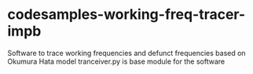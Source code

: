 # codesamples-working-freq-tracer-impb
Software to trace working frequencies and defunct frequencies based on Okumura Hata model
tranceiver<version>.py is base module for the software

